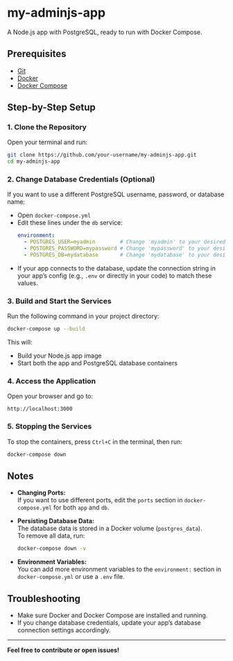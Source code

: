# my-adminjs-app

A Node.js app with PostgreSQL, ready to run with Docker Compose.

## Prerequisites

- [Git](https://git-scm.com/download/linux)
- [Docker](https://docs.docker.com/engine/install/)
- [Docker Compose](https://docs.docker.com/compose/install/)

## Step-by-Step Setup

### 1. Clone the Repository

Open your terminal and run:
```bash
git clone https://github.com/your-username/my-adminjs-app.git
cd my-adminjs-app
```

### 2. Change Database Credentials (Optional)

If you want to use a different PostgreSQL username, password, or database name:

- Open `docker-compose.yml`
- Edit these lines under the `db` service:
  ```yaml
  environment:
    - POSTGRES_USER=myadmin        # Change 'myadmin' to your desired username
    - POSTGRES_PASSWORD=mypassword # Change 'mypassword' to your desired password
    - POSTGRES_DB=mydatabase       # Change 'mydatabase' to your desired database name
  ```
- If your app connects to the database, update the connection string in your app’s config (e.g., `.env` or directly in your code) to match these values.

### 3. Build and Start the Services

Run the following command in your project directory:
```bash
docker-compose up --build
```
This will:
- Build your Node.js app image
- Start both the app and PostgreSQL database containers

### 4. Access the Application

Open your browser and go to:
```
http://localhost:3000
```

### 5. Stopping the Services

To stop the containers, press `Ctrl+C` in the terminal, then run:
```bash
docker-compose down
```

## Notes

- **Changing Ports:**  
  If you want to use different ports, edit the `ports` section in `docker-compose.yml` for both `app` and `db`.

- **Persisting Database Data:**  
  The database data is stored in a Docker volume (`postgres_data`).  
  To remove all data, run:
  ```bash
  docker-compose down -v
  ```

- **Environment Variables:**  
  You can add more environment variables to the `environment:` section in `docker-compose.yml` or use a `.env` file.

## Troubleshooting

- Make sure Docker and Docker Compose are installed and running.
- If you change database credentials, update your app’s database connection settings accordingly.

---

**Feel free to contribute or open issues!**